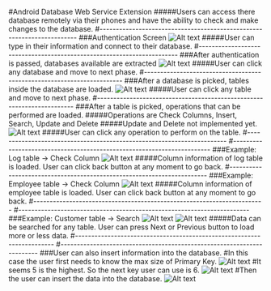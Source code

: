 #Android Database Web Service Extension
#####Users can access there database remotely via their phones and have the ability to check and make changes to the database.
#-----------------------------------------------------------------------
###Authentication Screen
![Alt text](https://github.com/InderPabla/AndroidDatabaseWebServiceExtension/blob/master/Images/0.png "Optional Title")
#####User can type in their information and connect to their database. 
#-----------------------------------------------------------------------
###After authentication is passed, databases available are extracted
![Alt text](https://github.com/InderPabla/AndroidDatabaseWebServiceExtension/blob/master/Images/1.png "Optional Title")
#####User can click any database and move to next phase.
#-----------------------------------------------------------------------
###After a database is picked, tables inside the database are loaded.
![Alt text](https://github.com/InderPabla/AndroidDatabaseWebServiceExtension/blob/master/Images/2.png "Optional Title")
#####User can click any table and move to next phase.
#-----------------------------------------------------------------------
###After a table is picked, operations that can be performed are loaded.
#####Operations are Check Columns, Insert, Search, Update and Delete
#####Update and Delete not implemented yet.
![Alt text](https://github.com/InderPabla/Projects/blob/master/Android%20Database%20Web%20Service%20Extension/Images/3.png "Optional Title")
#####User can click any operation to perform on the table.
#-----------------------------------------------------------------------
#-----------------------------------------------------------------------
###Example: Log table -> Check Column
![Alt text](https://github.com/InderPabla/AndroidDatabaseWebServiceExtension/blob/master/Images/4.png "Optional Title")
#####Column information of log table is loaded. User can click back button at any moment to go back.
#-----------------------------------------------------------------------
###Example: Employee table -> Check Column
![Alt text](https://github.com/InderPabla/AndroidDatabaseWebServiceExtension/blob/master/Images/5.png "Optional Title")
#####Column information of employee table is loaded. User can click back button at any moment to go back.
#-----------------------------------------------------------------------
#-----------------------------------------------------------------------
###Example: Customer table -> Search
![Alt text](https://github.com/InderPabla/AndroidDatabaseWebServiceExtension/blob/master/Images/6.png "Optional Title")
![Alt text](https://github.com/InderPabla/AndroidDatabaseWebServiceExtension/blob/master/Images/7.png "Optional Title")
#####Data can be searched for any table. User can press Next or Previous button to load more or less data.
#-----------------------------------------------------------------------
#-----------------------------------------------------------------------
###User can also insert information into the database.
#In this case the user first needs to know the max size of Primary Key.
![Alt text](https://github.com/InderPabla/AndroidDatabaseWebServiceExtension/blob/master/Images/8.png "Optional Title")
#It seems 5 is the highest. So the next key user can use is 6.
![Alt text](https://github.com/InderPabla/AndroidDatabaseWebServiceExtension/blob/master/Images/9.png "Optional Title")
#Then the user can insert the data into the database.
![Alt text](https://github.com/InderPabla/AndroidDatabaseWebServiceExtension/blob/master/Images/10.PNG "Optional Title")
